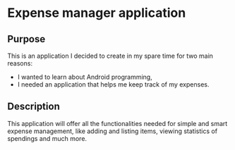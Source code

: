# Expense manager application

## Purpose
This is an application I decided to create in my spare time for two main reasons:
- I wanted to learn about Android programming,
- I needed an application that helps me keep track of my expenses.

## Description
This application will offer all the functionalities needed for simple and smart expense management, like adding and listing items, viewing statistics of spendings and much more.
